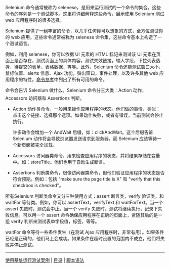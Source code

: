Selenium 命令通常被称为 selenese，是用来运行测试的一个命令的集合。这些命令的序列是一个测试脚本。这里将详细解释这些命令，展示使用 Selenium 测试 web 应用程序时的很多选择。
  
Selenium 提供了一组丰富的命令，以几乎任何你可以想象的方式，全方位测试你的 web 应用。这些命令通常被称为 selenese 命令集，这些命令基本上构造了一个测试语言。
  
例如，利用 selenese，你可以依据 UI 元素的 HTML 标记来测试该 UI 元素在页面上是否存在，测试页面上的具体内容，测试失效链接，输入字段，下拉列表选择，待提交的表单，表格数据，等等。此外，Selenium 命令还能测试窗口大小，鼠标位置、alerts 信息、Ajax 功能，弹出窗口，事件处理，以及许多其他 web 应用程序的特性。[命令参考](http://release.seleniumhq.org/selenium-core/1.0.1/reference.html)中列出了所有可用的命令。

命令会告诉 Selenium 做什么。Selenium 命令分三大类：Action 动作，Accessors 访问器和 Assertions 判断。

- Action 动作类命令，一般用来操作应用程序的状态。他们做的事情，类似：点击这个链接、选择那个选项。如果动作失败，或者有错误，当前测试会停止执行。

  许多动作会增加一个 AndWait 后缀，如：clickAndWait。这个后缀告诉 Selenium 动作将会导致浏览器发送请求到服务器，而 Selenium 应该等待一个新页面被完全加载。

- Accessors 访问器类命令，用来检查应用程序的状态，并将结果存储在变量中。如：storeTitle。他们也用于自动生成断言。

- Assertions 判断类命令，很像访问器类命令，但他们验证应用程序的状态是否符合预期。例如：包括 "make sure the page title is X" 和 "verify that this checkbox is checked"。

所有Selenium 判断类命令又分三种使用方式：assert 断言类，verify 验证类，和 waitFor 等待类。例如，你可以 assertText，verifyText 和 waitForText。当一个 assert 失败时，测试会中止。当一个 verify 失败时，测试将继续执行，记录下失败信息。可以用一个 assert 命令确保应用程序在正确的页面上，紧随其后的是一组 verify 判断来测试表单字段值，标签，等等。

waitFor 命令等待一些条件发生（在测试 Ajax 应用程序时，非常有用）。如果条件已经是正确的，他们马上会成功。如果条件在超时设置的范围内不成立，他们将失败并停止测试。

---
[使用基址运行测试案例](BaseURL.md) | [目录](README.md) | [脚本语法](Script.md)
